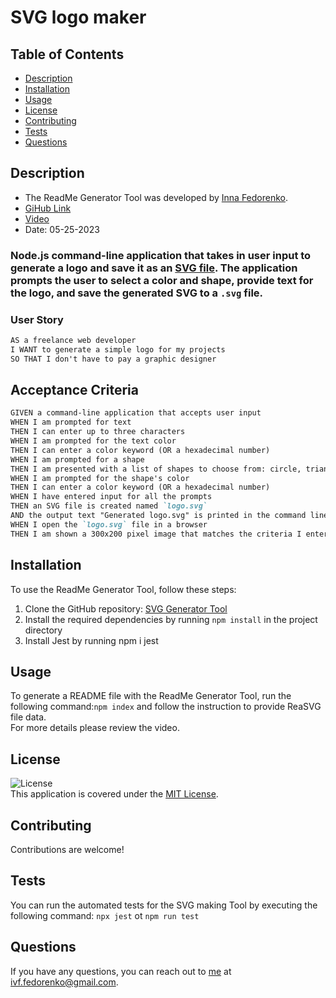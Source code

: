 # SVG logo maker
## Table of Contents
- [Description](#description)
- [Installation]( #installation)
- [Usage](#usage)
- [License](#license)
- [Contributing](#contributing)
- [Tests](#tests)
- [Questions](#questions) 
##  Description
- The ReadMe Generator Tool was developed by [Inna Fedorenko](https://github.com/InnaFedorenko).
- [GiHub Link](https://github.com/InnaFedorenko/svg-logo--maker-if)
- [Video](https://drive.google.com/file/d/1PgDhsLjAzBM-vjCNRJyOgtojm49hnKDr/view)
- Date: 05-25-2023

### Node.js command-line application that takes in user input to generate a logo and save it as an [SVG file](https://en.wikipedia.org/wiki/Scalable_Vector_Graphics). The application prompts the user to select a color and shape, provide text for the logo, and save the generated SVG to a `.svg` file.
### User Story

```md
AS a freelance web developer
I WANT to generate a simple logo for my projects
SO THAT I don't have to pay a graphic designer
```

## Acceptance Criteria

```md
GIVEN a command-line application that accepts user input
WHEN I am prompted for text
THEN I can enter up to three characters
WHEN I am prompted for the text color
THEN I can enter a color keyword (OR a hexadecimal number)
WHEN I am prompted for a shape
THEN I am presented with a list of shapes to choose from: circle, triangle, and square
WHEN I am prompted for the shape's color
THEN I can enter a color keyword (OR a hexadecimal number)
WHEN I have entered input for all the prompts
THEN an SVG file is created named `logo.svg`
AND the output text "Generated logo.svg" is printed in the command line
WHEN I open the `logo.svg` file in a browser
THEN I am shown a 300x200 pixel image that matches the criteria I entered
```


##  Installation
To use the ReadMe Generator Tool, follow these steps:

1. Clone the GitHub repository: [SVG Generator Tool](#github)
2. Install the required dependencies by running ```npm install``` in the project directory
3. Install Jest by running npm i jest


##  Usage
To generate a README file with the ReadMe Generator Tool, run the following command:```npm index``` and follow the instruction to provide ReaSVG file  data.  
For more details please review the video.
## License
![License](https://img.shields.io/badge/License-MIT-yellow.svg)  
  This application is covered under the [MIT License](https://opensource.org/licenses/MIT).
##  Contributing
Contributions are welcome!
##  Tests
You can run the automated tests for the SVG making Tool by executing the following command: ```npx jest``` ot ```npm run test```
##  Questions
If you have any questions, you can reach out to [me](https://github.com/InnaFedorenko) at 
[ivf.fedorenko@gmail.com](mailto:ivf.fedorenko@gmail.com).